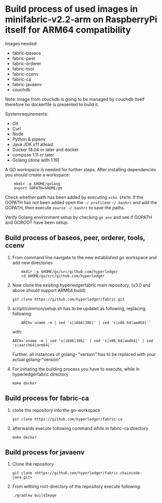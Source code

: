 # Build process of used images in minifabric-v2.2-arm on RaspberryPi itself for ARM64 compatibility

Images needed:  

- fabric-baseos  
- fabric-peer  
- fabric-orderer  
- fabric-tool  
- fabric-ccenv  
- fabric-ca  
- fabric-javaenv  
- couchdb  

Note: Image from couchdb is going to be managed by couchdb itself therefore no dockerfile is presented to build it.

Systemrequirements:

- Git
- Curl  
- Node  
- Python & pipenv  
- Java JDK v11 atleast  
- Docker 18.04 or later and docker  
- compose 1.11 or later  
- Golang (done with 1.19)

A GO workspace is needed for further steps. After installing dependencies you should create a workspace:

```{bash}
    mkdir -p $HOME/golang
    export GOPATH=$HOME/go
```

Check whether path has been added by executing ```echo $PATH```. If the GOPATH has not been added open the ``` ~/.profile ```or ```~/.bashrc``` and add the GOPATH, then execute ```source ~/.bashrc``` to save the paths.

Verify Golang environment setup by checking ```go env``` and see if GOPATH and GOROOT have been setup.

## Build process of baseos, peer, orderer, tools, ccenv

1. From command line navigate to the new established go workspace and add new directories

    ```{}
        mkdir -p $HOME/go/src/github.com/hyperledger
        cd $HOME/go/src/github.com/hyperledger
    ```

2. Now clone the existing hyperledgerfabric main repository, (v3.0 and above should support ARM64 build)

    ``` {bash}
    git clone https://github.com/hyperledger/fabric.git
    ```

3. script/common/setup.sh has to be updatet as following, replacing following:

    ```{bash}
        ARCH=`uname -m | sed 's|i686|386|' | sed 's|x86_64|amd64|'`
    ```

    with:

    ```{bash}
    ARCH=`uname -m | sed 's|i686|386|' | sed 's|x86_64|amd64|' | sed 's|aarch64|arm64|'`
    ```

    Further, all instances of golang- "version" has to be replaced with your actual golang-"version"

4. For initiating the building process you have to execute, while in hyperledgerfabric directory

    ``` {bash}
    make docker
    ```

## Build process for fabric-ca

1. clone the repository into the go-workspace

    ```{}
    git clone https://github.com/hyperledger/fabric-ca
    ```

2. afterwards execute following command while in fabric-ca directory

    ``` {bash}
    make docker
    ```

## Build process for javaenv

 1. Clone the repository

    ```{bash}
    git clone <https://github.com/hyperledger/fabric-chaincode-java.git>
    ```

 2. From withing root-directory of the repository execute following:

    ```{bash}
    ./gradlew buildImage
    ```
